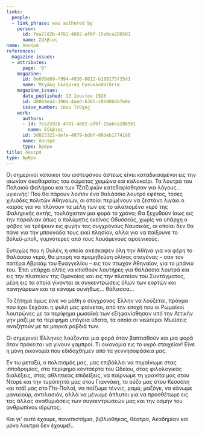 ```yaml
---
links:
  people:
  - link_phrase: was authored by
    person:
      id: 7ea22d2b-4781-4882-af6f-15a6ca286501
      name: Σύλβιος
name: Λουτρά
references:
  magazine-issues:
  - attributes:
      page: '6'
    magazine:
      id: 0e609d69-f994-4930-8812-b188175f35d1
      name: Μεγάλη Ελληνική Εγκυκλοπαίδεια
    magazine_issue:
      date_published: 13 Ιουνίου 1926
      id: d8064ea4-390a-4aed-b365-c8b80bda7e0e
      issue_number: 16ον Τεύχος
    work:
      authors:
      - id: 7ea22d2b-4781-4882-af6f-15a6ca286501
        name: Σύλβιος
      id: 3d825322-defe-4079-bdbf-08deb1774160
      name: Λουτρά
      type: Άρθρο
title: Λουτρά
type: Άρθρο
---
```


<main class="content" itemprop="text">
<p>Οι σημερινοί κάτοικοι του ιοστεφάνου άστεως είνει καταδικασμένοι εις την αιωνίαν ακαθαρσίας του σώματος χειμώνα και
καλοκαίρι. Τα λουτρά του Παλαιού Φαλήρου και των Τζιτζιφιών κατεδαφίσθησαν για λόγους... υγιεινής! Πού θα πάρουν λοιπόν
ένα θαλάσσιο λουτρό εφέτος, τόσες χιλιάδες πολιτών Αθηναίων, οι οποίοι περιμένουν να ζεστάνη λιγάκι ο καιρός για να
πλύνουν τα μέλη των εις το αλατισμένο νερό της Φαληρικής ακτής, τουλάχιστον μια φορά το χρόνο; Θα ξεχυθούν ίσως εις την
παραλίαν όπως ο πολύμητις εκείνος Οδυσσεύς, χωρίς να υπάρχη ο φόβος να τρέψουν εις φυγήν τας συγχρόνους Ναυσικάς, αι
οποίαι δεν θα πάνε για την μπουγάδα τους εκεί πλησίον, αλλά για να παίξουνε το βόλεϋ-μπολ, γυμνότερες από τους
λουόμενους αρσενικούς.</p>

<p>Ευτυχώς που η Ουλέν, η οποία ανέσκαψεν όλη την Αθήνα για να φέρη το θαλάσσιο νερό, θα μπορή να προμηθεύση ολίγας
σταγόνας &ndash; σαν τον πατέρα Αβραάμ του Ευαγγελίου &ndash; εις τον πτωχόν Αθηναίον, για το μπάνιο του. Έτσι υπάρχει
ελπίς να κτισθούν λουτήρες για θαλάσσια λουτρά και εις την πλατείαν της Ομονοίας και εις την πλατείαν του Συντάγματος,
μέρη εις τα οποία γίνονται αι συγκεντρώσεις όλων των εορτών και πανηγύρεων και τα κάνομε συνήθως... θάλασσα...</p>

<p>Το ζήτημα όμως είνε να μάθη ο σύγχρονος Έλλην να λούζεται, πράγμα που έχει ξεχάσει η φυλή μας φαίνεται, από την εποχή
που οι Ρωμαϊκοί λουτρώνες με τα περίφημα μωσαϊκά των εξηφανίσθησαν υπό την Αττικήν γην μαζί με τα περίφημα υπόγεια
ύδατα, τα οποία οι νεώτεροι Μωϋσείς αναζητούν με τα μαγικά ραβδιά των.</p>

<p>Οι σημερινοί Έλληνες λούζονται μια φορά όταν βαπτισθούν και μια φορά όταν πρόκειται να γίνουν γαμπροί. Τι οικονομία εις
το υγρό στοιχείον! Είνε η μόνη οικονομία που εδιδάχθημεν από τα γεννησοφάσκια μας.</p>

<p>Εν τω μεταξύ, ο πολιτισμός μας, μας επιβάλλει να πηγαίνωμε στας ιπποδρομίας, στα περίφημα κοντσέρτα του Ωδείου, στας
φιλολογικάς διαλέξεις, στας αθλητικάς επιδείξεις, να παίρνωμε τη γρανίτα μας στου Ντορέ και την τυρόπηττά μας στου
Γιαννάκη, το ούζο μας στου Κεσσάτη και τσάϊ μας στο Πτι-Παλαί, να παίζωμε τέννις, ραμύ, μαζόγκ, να κάνωμε μανικιούρ,
οντιλασιόν, αλλά να μένωμε άπλυτοι για να προσθέτωμε εις τας άλλας αναθυμιάσεις των συγκεντρώσεών μας και την οσμήν του
ανθρωπίνου ιδρώτος.</p>

<p>Και γι' αυτό έχουμε, πανεπιστήμια, βιβλιοθήκας, θέατρα, Ακαδημίαν και μόνο λουτρά δεν έχουμε!..</p>
</main>

